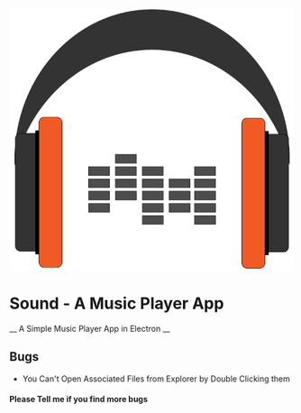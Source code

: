 ![Sound](/assets/img/sound-logo.png)
# Sound - A Music Player App
__ A Simple Music Player App in Electron __

## Bugs
* You Can't Open Associated Files from Explorer by Double Clicking them

#### Please Tell me if you find more bugs
